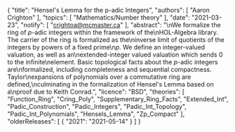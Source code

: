 {
    "title": "Hensel's Lemma for the p-adic Integers",
    "authors": [
        "Aaron Crighton"
    ],
    "topics": [
        "Mathematics/Number theory"
    ],
    "date": "2021-03-23",
    "notify": [
        "crightoa@mcmaster.ca"
    ],
    "abstract": "\nWe formalize the ring of <em>p</em>-adic integers within the framework of the\nHOL-Algebra library. The carrier of the ring is formalized as the\ninverse limit of quotients of the integers by powers of a fixed prime\n<em>p</em>. We define an integer-valued valuation, as well as an\nextended-integer valued valuation which sends 0 to the infinite\nelement. Basic topological facts about the <em>p</em>-adic integers are\nformalized, including completeness and sequential compactness. Taylor\nexpansions of polynomials over a commutative ring are defined,\nculminating in the formalization of Hensel's Lemma based on a\nproof due to Keith Conrad.",
    "licence": "BSD",
    "theories": [
        "Function_Ring",
        "Cring_Poly",
        "Supplementary_Ring_Facts",
        "Extended_Int",
        "Padic_Construction",
        "Padic_Integers",
        "Padic_Int_Topology",
        "Padic_Int_Polynomials",
        "Hensels_Lemma",
        "Zp_Compact"
    ],
    "olderReleases": [
        {
            "2021": "2021-05-14"
        }
    ]
}